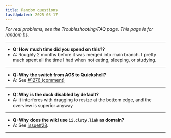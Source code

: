 ```yaml
---
title: Random questions
lastUpdated: 2025-03-17
---
```


_For real problems, see the Troubleshooting/FAQ page. This page is for random bs._

---
- **Q: How much time did you spend on this??**
- A: Roughly 2 months before it was merged into main branch. I pretty much spent all the time I had when not eating, sleeping, or studying.
---
- **Q: Why the switch from AGS to Quickshell?**
- A: See [#1276 (comment)](https://github.com/end-4/dots-hyprland/pull/1276#issuecomment-2860016485)
---
- **Q: Why is the dock disabled by default?**
- A: It interferes with dragging to resize at the bottom edge, and the overview is superior anyway
---
- **Q: Why does the wiki use `ii.clsty.link` as domain?**
- A: See [issue#28](https://github.com/end-4/dots-hyprland-wiki/issues/28).
---


